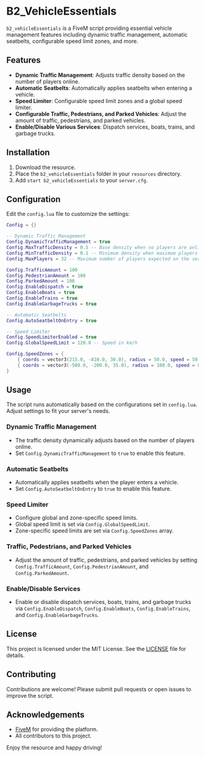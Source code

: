 # B2_VehicleEssentials

`b2_vehicleEssentials` is a FiveM script providing essential vehicle management features including dynamic traffic management, automatic seatbelts, configurable speed limit zones, and more.

## Features

- **Dynamic Traffic Management**: Adjusts traffic density based on the number of players online.
- **Automatic Seatbelts**: Automatically applies seatbelts when entering a vehicle.
- **Speed Limiter**: Configurable speed limit zones and a global speed limiter.
- **Configurable Traffic, Pedestrians, and Parked Vehicles**: Adjust the amount of traffic, pedestrians, and parked vehicles.
- **Enable/Disable Various Services**: Dispatch services, boats, trains, and garbage trucks.

## Installation

1. Download the resource.
2. Place the `b2_vehicleEssentials` folder in your `resources` directory.
3. Add `start b2_vehicleEssentials` to your `server.cfg`.

## Configuration

Edit the `config.lua` file to customize the settings:

```lua
Config = {}

-- Dynamic Traffic Management
Config.DynamicTrafficManagement = true
Config.MaxTrafficDensity = 0.5 -- Base density when no players are online
Config.MinTrafficDensity = 0.1 -- Minimum density when maximum players are online
Config.MaxPlayers = 32 -- Maximum number of players expected on the server

Config.TrafficAmount = 100
Config.PedestrianAmount = 100
Config.ParkedAmount = 100
Config.EnableDispatch = true
Config.EnableBoats = true
Config.EnableTrains = true
Config.EnableGarbageTrucks = true

-- Automatic Seatbelts
Config.AutoSeatbeltOnEntry = true

-- Speed Limiter
Config.SpeedLimiterEnabled = true
Config.GlobalSpeedLimit = 120.0 -- Speed in km/h

Config.SpeedZones = {
    { coords = vector3(215.0, -810.0, 30.0), radius = 50.0, speed = 50.0 }, -- Example zone
    { coords = vector3(-500.0, -200.0, 35.0), radius = 100.0, speed = 80.0 } -- Another example zone
}

```

## Usage

The script runs automatically based on the configurations set in `config.lua`. Adjust settings to fit your server's needs.

### Dynamic Traffic Management

- The traffic density dynamically adjusts based on the number of players online.
- Set `Config.DynamicTrafficManagement` to `true` to enable this feature.

### Automatic Seatbelts

- Automatically applies seatbelts when the player enters a vehicle.
- Set `Config.AutoSeatbeltOnEntry` to `true` to enable this feature.

### Speed Limiter

- Configure global and zone-specific speed limits.
- Global speed limit is set via `Config.GlobalSpeedLimit`.
- Zone-specific speed limits are set via `Config.SpeedZones` array.

### Traffic, Pedestrians, and Parked Vehicles

- Adjust the amount of traffic, pedestrians, and parked vehicles by setting `Config.TrafficAmount`, `Config.PedestrianAmount`, and `Config.ParkedAmount`.

### Enable/Disable Services

- Enable or disable dispatch services, boats, trains, and garbage trucks via `Config.EnableDispatch`, `Config.EnableBoats`, `Config.EnableTrains`, and `Config.EnableGarbageTrucks`.

## License

This project is licensed under the MIT License. See the [LICENSE](LICENSE) file for details.

## Contributing

Contributions are welcome! Please submit pull requests or open issues to improve the script.

## Acknowledgements

- [FiveM](https://fivem.net/) for providing the platform.
- All contributors to this project.

Enjoy the resource and happy driving!
```